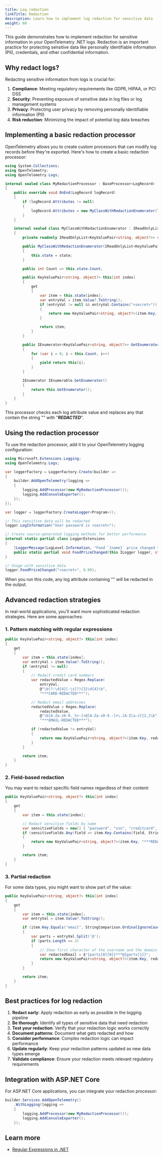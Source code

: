 ```yaml
---
title: Log redaction
linkTitle: Redaction
description: Learn how to implement log redaction for sensitive data
weight: 60
---
```


This guide demonstrates how to implement redaction for sensitive information in
your OpenTelemetry .NET logs. Redaction is an important practice for protecting
sensitive data like personally identifiable information (PII), credentials, and
other confidential information.

## Why redact logs?

Redacting sensitive information from logs is crucial for:

1. **Compliance**: Meeting regulatory requirements like GDPR, HIPAA, or PCI DSS
2. **Security**: Preventing exposure of sensitive data in log files or log
   management systems
3. **Privacy**: Protecting user privacy by removing personally identifiable
   information (PII)
4. **Risk reduction**: Minimizing the impact of potential log data breaches

## Implementing a basic redaction processor

OpenTelemetry allows you to create custom processors that can modify log records
before they're exported. Here's how to create a basic redaction processor:

```csharp
using System.Collections;
using OpenTelemetry;
using OpenTelemetry.Logs;

internal sealed class MyRedactionProcessor : BaseProcessor<LogRecord>
{
    public override void OnEnd(LogRecord logRecord)
    {
        if (logRecord.Attributes != null)
        {
            logRecord.Attributes = new MyClassWithRedactionEnumerator(logRecord.Attributes);
        }
    }

    internal sealed class MyClassWithRedactionEnumerator : IReadOnlyList<KeyValuePair<string, object?>>
    {
        private readonly IReadOnlyList<KeyValuePair<string, object?>> state;

        public MyClassWithRedactionEnumerator(IReadOnlyList<KeyValuePair<string, object?>> state)
        {
            this.state = state;
        }

        public int Count => this.state.Count;

        public KeyValuePair<string, object?> this[int index]
        {
            get
            {
                var item = this.state[index];
                var entryVal = item.Value?.ToString();
                if (entryVal != null && entryVal.Contains("<secret>"))
                {
                    return new KeyValuePair<string, object?>(item.Key, "***REDACTED***");
                }

                return item;
            }
        }

        public IEnumerator<KeyValuePair<string, object?>> GetEnumerator()
        {
            for (var i = 0; i < this.Count; i++)
            {
                yield return this[i];
            }
        }

        IEnumerator IEnumerable.GetEnumerator()
        {
            return this.GetEnumerator();
        }
    }
}
```

This processor checks each log attribute value and replaces any that contain the
string "<secret>" with "**_REDACTED_**".

## Using the redaction processor

To use the redaction processor, add it to your OpenTelemetry logging
configuration:

```csharp
using Microsoft.Extensions.Logging;
using OpenTelemetry.Logs;

var loggerFactory = LoggerFactory.Create(builder =>
{
    builder.AddOpenTelemetry(logging =>
    {
        logging.AddProcessor(new MyRedactionProcessor());
        logging.AddConsoleExporter();
    });
});

var logger = loggerFactory.CreateLogger<Program>();

// This sensitive data will be redacted
logger.LogInformation("User password is <secret>");

// Create source-generated logging methods for better performance
internal static partial class LoggerExtensions
{
    [LoggerMessage(LogLevel.Information, "Food `{name}` price changed to `{price}`.")]
    public static partial void FoodPriceChanged(this ILogger logger, string name, double price);
}

// Usage with sensitive data
logger.FoodPriceChanged("<secret>", 9.99);
```

When you run this code, any log attribute containing "<secret>" will be redacted
in the output.

## Advanced redaction strategies

In real-world applications, you'll want more sophisticated redaction strategies.
Here are some approaches:

### 1. Pattern matching with regular expressions

```csharp
public KeyValuePair<string, object?> this[int index]
{
    get
    {
        var item = this.state[index];
        var entryVal = item.Value?.ToString();
        if (entryVal != null)
        {
            // Redact credit card numbers
            var redactedValue = Regex.Replace(
                entryVal,
                @"\b(?:\d{4}[-\s]?){3}\d{4}\b",
                "***CARD-REDACTED***");

            // Redact email addresses
            redactedValue = Regex.Replace(
                redactedValue,
                @"\b[A-Za-z0-9._%+-]+@[A-Za-z0-9.-]+\.[A-Z|a-z]{2,}\b",
                "***EMAIL-REDACTED***");

            if (redactedValue != entryVal)
            {
                return new KeyValuePair<string, object?>(item.Key, redactedValue);
            }
        }

        return item;
    }
}
```

### 2. Field-based redaction

You may want to redact specific field names regardless of their content:

```csharp
public KeyValuePair<string, object?> this[int index]
{
    get
    {
        var item = this.state[index];

        // Redact sensitive fields by name
        var sensitiveFields = new[] { "password", "ssn", "creditcard", "api_key" };
        if (sensitiveFields.Any(field => item.Key.Contains(field, StringComparison.OrdinalIgnoreCase)))
        {
            return new KeyValuePair<string, object?>(item.Key, "***REDACTED***");
        }

        return item;
    }
}
```

### 3. Partial redaction

For some data types, you might want to show part of the value:

```csharp
public KeyValuePair<string, object?> this[int index]
{
    get
    {
        var item = this.state[index];
        var entryVal = item.Value?.ToString();

        if (item.Key.Equals("email", StringComparison.OrdinalIgnoreCase) && entryVal != null)
        {
            var parts = entryVal.Split('@');
            if (parts.Length == 2)
            {
                // Show first character of the username and the domain
                var redactedEmail = $"{parts[0][0]}***@{parts[1]}";
                return new KeyValuePair<string, object?>(item.Key, redactedEmail);
            }
        }

        return item;
    }
}
```

## Best practices for log redaction

1. **Redact early**: Apply redaction as early as possible in the logging
   pipeline
2. **Be thorough**: Identify all types of sensitive data that need redaction
3. **Test your redaction**: Verify that your redaction logic works correctly
4. **Document patterns**: Document what gets redacted and how
5. **Consider performance**: Complex redaction logic can impact performance
6. **Update regularly**: Keep your redaction patterns updated as new data types
   emerge
7. **Validate compliance**: Ensure your redaction meets relevant regulatory
   requirements

## Integration with ASP.NET Core

For ASP.NET Core applications, you can integrate your redaction processor:

```csharp
builder.Services.AddOpenTelemetry()
    .WithLogging(logging =>
    {
        logging.AddProcessor(new MyRedactionProcessor());
        logging.AddConsoleExporter();
    });
```

## Learn more

- [Regular Expressions in .NET](https://learn.microsoft.com/dotnet/standard/base-types/regular-expressions)

